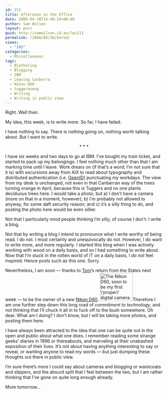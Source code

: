 ```yaml
---
id: 211
title: Afternoon in the Office
date: 2008-04-30T14:48:54+00:00
author: Sam Wilson
layout: post
guid: http://samwilson.id.au/?p=211
permalink: /2008/04/30/bored/
views:
  - "165"
categories:
  - Miscellaneous
tags:
  - Blathering
  - Blogging
  - IBM
  - Leaving Canberra
  - Nikon D60
  - tuggeranong
  - Writing
  - Writing in public view
---
```

Right. Well then.

My idea, this week, is to write more. So far, I have failed.

I have nothing to say. There is nothing going on, nothing worth talking about. But I want to write.

<p style="text-align:center">
  * * *
</p>

I have six weeks and two days to go at IBM. I’ve bought my train ticket, and started to pack up my belongings. I feel nothing much other than that I am marking time until I leave. Work drears on (if that’s a word; I’m not sure that it is) with excursions away from AIX to read about typography and distributed authentication (i.e. [OpenID](http://openid.net)) punctuating my workdays. The view from my desk is unchanged, not even in that Canberran way of the trees turning orange in April, because this is Tuggers and no one plants deciduous trees here. I would take a photo, but a) I don’t have a camera (more on that in a moment, however); b) I’m probably not allowed to anyway, for some daft security reason; and c) it’s a silly thing to do, and posting the photo here would be even sillier.

Not that I particularly _mind_ people thinking I’m silly; of course I don’t: I write a blog.

Not that by writing a blog I intend to pronounce what I write worthy of being read. I do not. I most certainly and unequivocally do not. However, I do want to write more, and more regularly. I started this blog when I was actively working with wood on a daily basis, and so I had something to write about. Now that I’m stuck in the rotten world of IT on a daily basis, I _do not_ feel inspired. Hence posts such as this one. Sorry.

Nevertheless, I am soon &#8212; thanks to [Tom](http://tmwilson.org/)‘s return from the States next week &#8212; to be the owner of a new [Nikon D60](http://en.wikipedia.org/wiki/Nikon_D60).  <img src="http://samwilson.id.au/wp-content/uploads/2008/04/nikon_d60.jpg" alt="The Nikon D60, soon to be my first \&#039;proper\&#039; digital camera." title="Nikon D60" width="105" height="90" class="alignright size-thumbnail wp-image-212" />Therefore I am one further step down this long road of _commitment to technology_, and not thinking that I’ll chuck it all in to fuck off to the bush somewhere. Oh dear. What am I doing? I don’t know, but I will be taking more photos, and posting them here.

I have always been attracted to the idea that one can be quite out in the open and public about what one does. I remember reading some strange geeks’ diaries in 1996 or thereabouts, and marveling at their unabashed exposition of their lives. It’s not about having anything interesting to say or reveal, or wanting anyone to read my words &#8212; but just dumping these thoughts out there in public view.

I’m sure there’s more I could say about cameras and blogging or waistcoats and slippers, and the absurd split that I feel between the two, but I am rather thinking that I’ve gone on quite long enough already.

More tomorrow…
